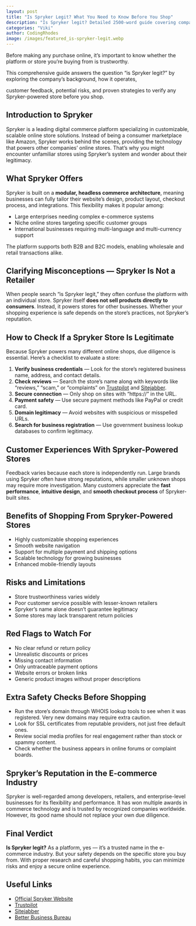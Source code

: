 ```yaml
---
layout: post
title: "Is Spryker Legit? What You Need to Know Before You Shop"
description: "Is Spryker legit? Detailed 2500-word guide covering company background, safety tips, customer experiences, and shopping advice."
categories: "Viki"
author: CodingRhodes
image: /images/featured_is-spryker-legit.webp
---
```


Before making any purchase online, it’s important to know whether the platform or store you’re buying from is trustworthy. 

This comprehensive guide answers the question “is Spryker legit?” by exploring the company’s background, how it operates, 

customer feedback, potential risks, and proven strategies to verify any Spryker-powered store before you shop.

## Introduction to Spryker

Spryker is a leading digital commerce platform specializing in customizable, scalable online store solutions. Instead of being a consumer marketplace like Amazon, Spryker works behind the scenes, providing the technology that powers other companies’ online stores. That’s why you might encounter unfamiliar stores using Spryker’s system and wonder about their legitimacy.

## What Spryker Offers

Spryker is built on a **modular, headless commerce architecture**, meaning businesses can fully tailor their website’s design, product layout, checkout process, and integrations. This flexibility makes it popular among:

* Large enterprises needing complex e-commerce systems
* Niche online stores targeting specific customer groups
* International businesses requiring multi-language and multi-currency support

The platform supports both B2B and B2C models, enabling wholesale and retail transactions alike.

## Clarifying Misconceptions — Spryker Is Not a Retailer

When people search “is Spryker legit,” they often confuse the platform with an individual store. Spryker itself **does not sell products directly to consumers**. Instead, it powers stores for other businesses. Whether your shopping experience is safe depends on the store’s practices, not Spryker’s reputation.

## How to Check If a Spryker Store Is Legitimate

Because Spryker powers many different online shops, due diligence is essential. Here’s a checklist to evaluate a store:

1. **Verify business credentials** — Look for the store’s registered business name, address, and contact details.
2. **Check reviews** — Search the store’s name along with keywords like “reviews,” “scam,” or “complaints” on [Trustpilot](https://www.trustpilot.com) and [Sitejabber](https://www.sitejabber.com).
3. **Secure connection** — Only shop on sites with “https\://” in the URL.
4. **Payment safety** — Use secure payment methods like PayPal or credit card.
5. **Domain legitimacy** — Avoid websites with suspicious or misspelled URLs.
6. **Search for business registration** — Use government business lookup databases to confirm legitimacy.

## Customer Experiences With Spryker-Powered Stores

Feedback varies because each store is independently run. Large brands using Spryker often have strong reputations, while smaller unknown shops may require more investigation. Many customers appreciate the **fast performance**, **intuitive design**, and **smooth checkout process** of Spryker-built sites.

## Benefits of Shopping From Spryker-Powered Stores

* Highly customizable shopping experiences
* Smooth website navigation
* Support for multiple payment and shipping options
* Scalable technology for growing businesses
* Enhanced mobile-friendly layouts

## Risks and Limitations

* Store trustworthiness varies widely
* Poor customer service possible with lesser-known retailers
* Spryker’s name alone doesn’t guarantee legitimacy
* Some stores may lack transparent return policies

## Red Flags to Watch For

* No clear refund or return policy
* Unrealistic discounts or prices
* Missing contact information
* Only untraceable payment options
* Website errors or broken links
* Generic product images without proper descriptions

## Extra Safety Checks Before Shopping

* Run the store’s domain through WHOIS lookup tools to see when it was registered. Very new domains may require extra caution.
* Look for SSL certificates from reputable providers, not just free default ones.
* Review social media profiles for real engagement rather than stock or spammy content.
* Check whether the business appears in online forums or complaint boards.

## Spryker’s Reputation in the E-commerce Industry

Spryker is well-regarded among developers, retailers, and enterprise-level businesses for its flexibility and performance. It has won multiple awards in commerce technology and is trusted by recognized companies worldwide. However, its good name should not replace your own due diligence.

## Final Verdict

**Is Spryker legit?** As a platform, yes — it’s a trusted name in the e-commerce industry. But your safety depends on the specific store you buy from. With proper research and careful shopping habits, you can minimize risks and enjoy a secure online experience.

## Useful Links

* [Official Spryker Website](https://spryker.com)
* [Trustpilot](https://www.trustpilot.com)
* [Sitejabber](https://www.sitejabber.com)
* [Better Business Bureau](https://www.bbb.org)
